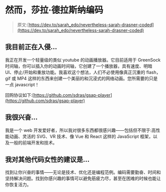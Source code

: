 # 然而，莎拉·德拉斯纳编码

> 原文:[https://dev.to/sarah_edo/nevertheless-sarah-drasner-coded](https://dev.to/sarah_edo/nevertheless-sarah-drasner-coded)

## 我目前正在入侵...

我正在开发一个轻量级的类似 youtube 的动画播放器。它目前适用于 GreenSock 时间轴，你可以插入你的动画时间轴，它创建了一个播放器，具有速度、明暗 UI、停止/开始和重放功能。我喜欢这个想法，人们不必使用像真正沉重的 flash，gif 或 MP4 这样的东西来创建一个美丽的和沉浸式的网络动画。您所需要的只是一点 javascript！

回购协议如下:[https://github.com/sdras/gsap-player](https://github.com/sdras/gsap-player)

## 我很兴奋...

我是一个 web 开发爱好者，所以我对很多东西都很感兴趣——包括但不限于:高性能动画、灵活的 SVG、VR 技术、像 Vue 和 React 这样的 JavaScript 框架，以及一般的前端开发和技术。

## 我对其他代码女性的建议是...

找到让你兴奋的事情——无论是技术、优化还是编程范例。编码需要勤奋、时间和坚持解决问题。找到你感兴趣的事情可以避免筋疲力尽，甚至在困难的时候也能让你恢复活力。